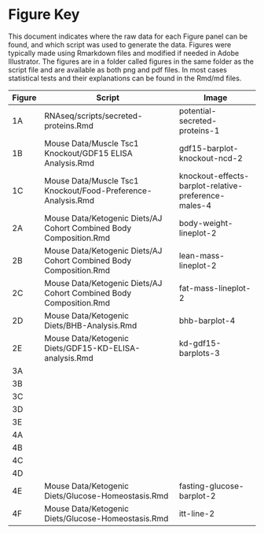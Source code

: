 Figure Key
============

This document indicates where the raw data for each Figure panel can be found, and which script was used to generate the data.  Figures were typically made using Rmarkdown files and modified if needed in Adobe Illustrator. The figures are in a folder called figures in the same folder as the script file and are available as both png and pdf files.  In most cases statistical tests and their explanations can be found in the Rmd/md files.

| Figure | Script | Image |
|--------|--------|-------|
|   1A     |    RNAseq/scripts/secreted-proteins.Rmd   |  potential-secreted-proteins-1   |
|   1B     |    Mouse Data/Muscle Tsc1 Knockout/GDF15 ELISA Analysis.Rmd   | gdf15-barplot-knockout-ncd-2    |
|   1C     |    Mouse Data/Muscle Tsc1 Knockout/Food-Preference-Analysis.Rmd   |   knockout-effects-barplot-relative-preference-males-4  |
|   2A     |    Mouse Data/Ketogenic Diets/AJ Cohort Combined Body Composition.Rmd   | body-weight-lineplot-2    |
|   2B     |    Mouse Data/Ketogenic Diets/AJ Cohort Combined Body Composition.Rmd   | lean-mass-lineplot-2    |
|   2C     |    Mouse Data/Ketogenic Diets/AJ Cohort Combined Body Composition.Rmd   | fat-mass-lineplot-2    |
|   2D     |    Mouse Data/Ketogenic Diets/BHB-Analysis.Rmd    |   bhb-barplot-4  | 
|   2E     |    Mouse Data/Ketogenic Diets/GDF15-KD-ELISA-analysis.Rmd | kd-gdf15-barplots-3 |
|   3A     |       |     |
|   3B     |       |     |
|   3C     |       |     |
|   3D     |       |     |
|   3E     |       |     |
|   4A     |       |     |
|   4B     |       |     |
|   4C     |       |     |
|   4D     |       |     |
|   4E     |     Mouse Data/Ketogenic Diets/Glucose-Homeostasis.Rmd    |  fasting-glucose-barplot-2  |
|   4F     |     Mouse Data/Ketogenic Diets/Glucose-Homeostasis.Rmd    |  itt-line-2 |